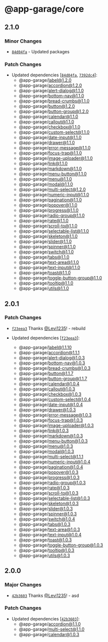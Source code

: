 # @app-garage/core

## 2.1.0

### Minor Changes

- [`84d04fa`](https://github.com/electronic33/ag-ui-react/commit/84d04fa51dbf206cc4b2713796baeb2efbf54381) - Updated packages

### Patch Changes

- Updated dependencies [[`84d04fa`](https://github.com/electronic33/ag-ui-react/commit/84d04fa51dbf206cc4b2713796baeb2efbf54381), [`7392dc4`](https://github.com/electronic33/ag-ui-react/commit/7392dc47d3ccc528729c690ed036bb0aa41257ed)]:
  - @app-garage/label@1.2.0
  - @app-garage/accordion@1.2.0
  - @app-garage/alert-dialog@1.1.0
  - @app-garage/bottom-nav@1.1.0
  - @app-garage/bread-crumbs@1.1.0
  - @app-garage/button@1.2.0
  - @app-garage/button-group@1.2.0
  - @app-garage/calendar@1.1.0
  - @app-garage/callout@1.1.0
  - @app-garage/checkbox@1.1.0
  - @app-garage/custom-select@1.1.0
  - @app-garage/date-input@1.1.0
  - @app-garage/drawer@1.1.0
  - @app-garage/error-message@1.1.0
  - @app-garage/focus-trap@1.1.0
  - @app-garage/image-uploader@1.1.0
  - @app-garage/link@1.1.0
  - @app-garage/markdown@1.1.0
  - @app-garage/menu-button@1.1.0
  - @app-garage/menu@1.1.0
  - @app-garage/modal@1.1.0
  - @app-garage/multi-select@1.2.0
  - @app-garage/numeric-input@1.1.0
  - @app-garage/pagination@1.1.0
  - @app-garage/popover@1.1.0
  - @app-garage/progress@1.1.0
  - @app-garage/radio-group@1.1.0
  - @app-garage/rate@1.1.0
  - @app-garage/scroll-to@1.1.0
  - @app-garage/selectable-list@1.1.0
  - @app-garage/skeleton@1.1.0
  - @app-garage/slider@1.1.0
  - @app-garage/spinner@1.1.0
  - @app-garage/switch@1.1.0
  - @app-garage/tabs@1.1.0
  - @app-garage/text-area@1.1.0
  - @app-garage/text-input@1.1.0
  - @app-garage/toast@1.1.0
  - @app-garage/toggle-button-group@1.1.0
  - @app-garage/tooltip@1.1.0
  - @app-garage/utils@1.1.0

## 2.0.1

### Patch Changes

- [`f23eea3`](https://github.com/electronic33/ag-ui-react/commit/f23eea3ad84886203be361f5c781cb97237b19c0) Thanks [@Levi1235](https://github.com/Levi1235)! - rebuild

- Updated dependencies [[`f23eea3`](https://github.com/electronic33/ag-ui-react/commit/f23eea3ad84886203be361f5c781cb97237b19c0)]:
  - @app-garage/label@1.1.10
  - @app-garage/accordion@1.1.1
  - @app-garage/alert-dialog@1.0.3
  - @app-garage/bottom-nav@1.0.3
  - @app-garage/bread-crumbs@1.0.3
  - @app-garage/button@1.1.7
  - @app-garage/button-group@1.1.7
  - @app-garage/calendar@1.0.4
  - @app-garage/callout@1.0.3
  - @app-garage/checkbox@1.0.3
  - @app-garage/custom-select@1.0.4
  - @app-garage/date-input@1.0.4
  - @app-garage/drawer@1.0.3
  - @app-garage/error-message@1.0.3
  - @app-garage/focus-trap@1.0.3
  - @app-garage/image-uploader@1.0.3
  - @app-garage/link@1.0.3
  - @app-garage/markdown@1.0.3
  - @app-garage/menu-button@1.0.3
  - @app-garage/menu@1.0.3
  - @app-garage/modal@1.0.3
  - @app-garage/multi-select@1.1.1
  - @app-garage/numeric-input@1.0.4
  - @app-garage/pagination@1.0.4
  - @app-garage/popover@1.0.3
  - @app-garage/progress@1.0.3
  - @app-garage/radio-group@1.0.3
  - @app-garage/rate@1.0.3
  - @app-garage/scroll-to@1.0.3
  - @app-garage/selectable-list@1.0.3
  - @app-garage/skeleton@1.0.3
  - @app-garage/slider@1.0.3
  - @app-garage/spinner@1.0.3
  - @app-garage/switch@1.0.4
  - @app-garage/tabs@1.0.3
  - @app-garage/text-area@1.0.3
  - @app-garage/text-input@1.0.4
  - @app-garage/toast@1.0.3
  - @app-garage/toggle-button-group@1.0.3
  - @app-garage/tooltip@1.0.3
  - @app-garage/utils@1.0.3

## 2.0.0

### Major Changes

- [`42b3603`](https://github.com/electronic33/ag-ui-react/commit/42b36039513aa023e51873c2c9082c47731598e7) Thanks [@Levi1235](https://github.com/Levi1235)! - asd

### Patch Changes

- Updated dependencies [[`42b3603`](https://github.com/electronic33/ag-ui-react/commit/42b36039513aa023e51873c2c9082c47731598e7)]:
  - @app-garage/accordion@1.1.0
  - @app-garage/multi-select@1.1.0
  - @app-garage/calendar@1.0.3
